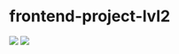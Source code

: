 # frontend-project-lvl2

<a href="https://codeclimate.com/github/AleksandrSerov/frontend-project-lvl1/maintainability"><img src="https://api.codeclimate.com/v1/badges/8be57b9cd6a5bf0ed3c8/maintainability" /></a>
<a href="https://travis-ci.com/AleksandrSerov/frontend-project-lvl2">
<img src="https://travis-ci.com/AleksandrSerov/frontend-project-lvl2.svg?branch=master" /></a>
